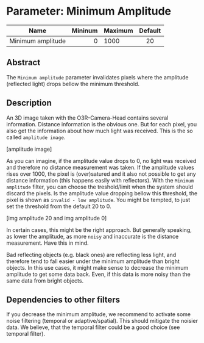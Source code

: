 # Parameter: Minimum Amplitude

| Name | Mininum | Maximum | Default |
| -----|---------:|:---------|:---------:|
| Minimum amplitude | 0 | 1000 | 20 |

## Abstract

The `Minimum amplitude` parameter invalidates pixels where the amplitude (reflected light) drops bellow the minimum threshold.

## Description

An 3D image taken with the O3R-Camera-Head contains several information. Distance information is the obvious one. But for each pixel, you also get the information about how much light was received. This is the so called `amplitude image`.

[amplitude image]

As you can imagine, if the amplitude value drops to 0, no light was received and therefore no distance measurement was taken. If the amplitude values rises over 1000, the pixel is (over)satured and it also not possible to get any distance information (this happens easily with reflectors).
With the `Minimum amplitude` filter, you can choose the treshold/limit when the system should discard the pixels. Is the amplitude value dropping bellow this threshold, the pixel is shown as `invalid - low amplitude`. You might be tempted, to just set the threshold from the default 20 to 0.

[img amplitude 20 and img amplitude 0]

In certain cases, this might be the right approach. But generally speaking, as lower the amplitude, as more `noisy` and inaccurate is the distance measurement. Have this in mind.

Bad reflecting objects (e.g. black ones) are reflecting less light, and therefore tend to fall easier under the minimum amplitude than bright objects. In this use cases, it might make sense to decrease the minimum amplitude to get some data back. Even, if this data is more noisy than the same data from bright objects.

## Dependencies to other filters

If you decrease the minimum amplitude, we recommend to activate some noise filtering (temporal or adaptive/spatial). This should mitigate the noisier data. We believe, that the temporal filter could be a good choice (see temporal filter).